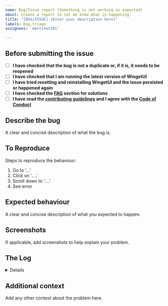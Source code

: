 ```yaml
---
name: Bug/Issue report (Something is not working as expected)
about: Create a report to let me know what is happening
title: "[BUG/ISSUE] (Enter your description here)"
labels: bug,triage
assignees: 'martinet101'

---
```


## Before submitting the issue

- [ ] **I have checked that the bug is not a duplicate or, if it is, it needs to be reopened**
- [ ] **I have checked that I am running the latest version of WingetUI**
- [ ] **I have tried resetting and reinstalling WingetUI and the issue persisted or happened again**
- [ ] **I have checked the [FAQ](https://github.com/martinet101/WingetUI#faq) section for solutions**
- [ ] **I have read the [contributing guidelines](https://github.com/marticliment/WingetUI/blob/main/CONTRIBUTING.md#issues) and I agree with the [Code of Conduct](https://github.com/marticliment/WingetUI/blob/main/CODE_OF_CONDUCT.md)**

## Describe the bug
A clear and concise description of what the bug is.

## To Reproduce
Steps to reproduce the behaviour:
1. Go to '...'
2. Click on '....'
3. Scroll down to '....'
4. See error

## Expected behaviour
A clear and concise description of what you expected to happen.

## Screenshots
If applicable, add screenshots to help explain your problem.

## The Log

<details>

```
Please paste here the log (Go to the three dots menu on the top-right corner of WingetUI -> Winget Log. 

If the issue can be reproduced, please send the log AFTER reproducing the issue (1. Launch WingetUI, 2. Reproduce the issue, 3. Paste the log)
```

</details>

## Additional context
Add any other context about the problem here.
